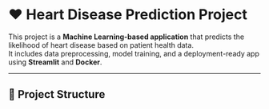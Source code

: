 # ❤️ Heart Disease Prediction Project

This project is a **Machine Learning-based application** that predicts the likelihood of heart disease based on patient health data.  
It includes data preprocessing, model training, and a deployment-ready app using **Streamlit** and **Docker**.

---

## 📂 Project Structure

